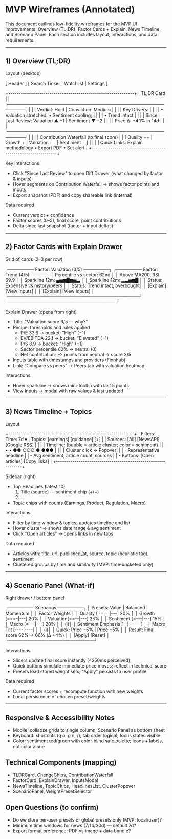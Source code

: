 # MVP Wireframes (Annotated)

This document outlines low-fidelity wireframes for the MVP UI improvements: Overview (TL;DR), Factor Cards + Explain, News Timeline, and Scenario Panel. Each section includes layout, interactions, and data requirements.

---

## 1) Overview (TL;DR)

Layout (desktop)

[ Header ]  [ Search Ticker | Watchlist | Settings ]

+-------------------------------------------------------------+
|  TL;DR Card                                                 |
|  ┌───────────────────────────────────────────────────────┐  |
|  | Verdict:  Hold  | Conviction: Medium                 |  |
|  | Key Drivers:                                         |  |
|  |  • Valuation stretched; • Sentiment cooling;         |  |
|  |  • Trend intact                                       |  |
|  | Since Last Review:  Valuation ▲ +1 | Sentiment ▼ −2  |  |
|  | Price Δ: +4.1% in 14d                                 |  |
|  └───────────────────────────────────────────────────────┘  |
|                                                             |
|  Contribution Waterfall (to final score)                    |
|  [   Quality ++ | Growth + | Valuation −− | Sentiment −  ]  |
|                                                             |
|  Quick Links:  Explain methodology • Export PDF • Set alert |
+-------------------------------------------------------------+

Key interactions
- Click "Since Last Review" to open Diff Drawer (what changed by factor & inputs)
- Hover segments on Contribution Waterfall → shows factor points and inputs
- Export snapshot (PDF) and copy shareable link (internal)

Data required
- Current verdict + confidence
- Factor scores (0–5), final score, point contributions
- Delta since last snapshot (factor + input deltas)

---

## 2) Factor Cards with Explain Drawer

Grid of cards (2–3 per row)

┌──────── Factor: Valuation (3/5) ────────┐   ┌──────── Factor: Trend (4/5) ─────┐
│  Percentile vs sector: 62nd             │   │  Above MA200, RSI 69.9           │
│  Sparkline 12m:  ▄▅▆█▆▅▃                │   │  Sparkline 12m:  ▂▃▅▆█           │
│  Status: Expensive vs history/peers     │   │  Status: Trend intact, overbought│
│  [Explain] [View Inputs]                │   │  [Explain] [View Inputs]         │
└─────────────────────────────────────────┘   └──────────────────────────────────┘

Explain Drawer (opens from right)
- Title: "Valuation score 3/5 — why?"
- Recipe: thresholds and rules applied
  - P/E 33.6 → bucket: "High" (−1)
  - EV/EBITDA 22.1 → bucket: "Elevated" (−1)
  - P/S 8.9 → bucket: "High" (−1)
  - Sector percentile 62% → neutral (0)
  - Net contribution: −2 points from neutral → score 3/5
- Inputs table with timestamps and providers (Finnhub)
- Link: "Compare vs peers" → Peers tab with valuation heatmap

Interactions
- Hover sparkline → shows mini-tooltip with last 5 points
- View Inputs → modal with raw values & last updated

---

## 3) News Timeline + Topics

Layout

+-------------------------------------------------------------+
| Filters:  Time: 7d ▾  | Topics: [earnings] [guidance] [+]   |
| Sources: [All] [NewsAPI] [Google RSS]                       |
|                                                             |
| Timeline: (bubble = article cluster; color = sentiment)     |
|  •   •     ●●    ○○○      ●     ●●●                         |
|                                                             |
| Cluster click → Popover:                                    |
|  - Representative headline                                  |
|  - Avg sentiment, article count, sources                    |
|  - Buttons: [Open articles] [Copy links]                    |
+-------------------------------------------------------------+

Sidebar (right)
- Top Headlines (latest 10)
  1) Title (source) — sentiment chip (+/−)
  2) …
- Topic chips with counts (Earnings, Product, Regulation, Macro)

Interactions
- Filter by time window & topics; updates timeline and list
- Hover cluster → shows date range & avg sentiment
- Click "Open articles" → opens links in new tabs

Data required
- Articles with: title, url, published_at, source, topic (heuristic tag), sentiment
- Clustered groups by time and similarity (MVP: time‑bucketed only)

---

## 4) Scenario Panel (What‑if)

Right drawer / bottom panel

┌──────── Scenarios ────────┐
│ Presets: Value | Balanced | Momentum                        │
│ Factor Weights                                              │
│  Quality  [====|---]  20%                                  │
│  Growth   [===-|---]  20%                                  │
│  Valuation[==--|---]  25%                                  │
│  Sentiment [=---|---] 15%                                  │
│  Macro     [=---|---] 20%                                  │
│                                                          (i)│
│ Sentiment Emphasis  [--|------]                            │
│ Macro Tilt          [----|----]                            │
│                                                          (i)│
│ Quick: Price −5% | Price +5%                               │
│ Result: Final score 62% → 66%  (Δ +4%)                     │
│ [Apply] [Reset]                                            │
└───────────────────────────┘

Interactions
- Sliders update final score instantly (<250ms perceived)
- Quick buttons simulate immediate price moves; reflect in technical score
- Presets load stored weight sets; "Apply" persists to user profile

Data required
- Current factor scores + recompute function with new weights
- Local persistence of chosen preset/weights

---

## Responsive & Accessibility Notes
- Mobile: collapse grids to single column; Scenario Panel as bottom sheet
- Keyboard: shortcuts (g o, g n, /), tab order logical, focus states visible
- Color: sentiment red/green with color‑blind safe palette; icons + labels, not color alone

## Technical Components (mapping)
- TLDRCard, ChangeChips, ContributionWaterfall
- FactorCard, ExplainDrawer, InputsModal
- NewsTimeline, TopicChips, HeadlinesList, ClusterPopover
- ScenarioPanel, WeightPresetSelector

## Open Questions (to confirm)
- Do we store per‑user presets or global presets only (MVP: local/user)?
- Minimum time windows for news (7/14/30d) — default 7d?
- Export format preference: PDF vs image + data bundle?

